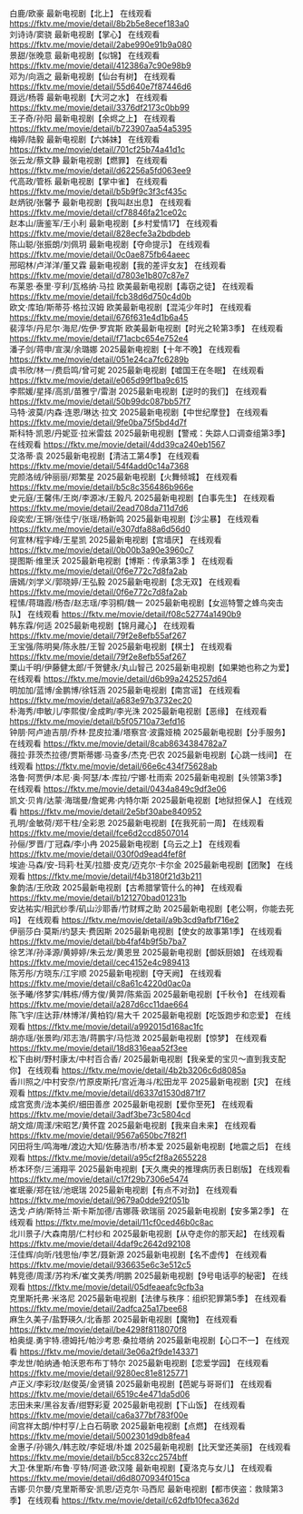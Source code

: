 白鹿/欧豪   最新电视剧【北上】 在线观看 https://fktv.me/movie/detail/8b2b5e8ecef183a0  
刘诗诗/窦骁   最新电视剧【掌心】 在线观看 https://fktv.me/movie/detail/2abe990e91b9a080  
景甜/张晚意   最新电视剧【似锦】 在线观看 https://fktv.me/movie/detail/412386a7c90e98b9   
邓为/向涵之   最新电视剧【仙台有树】 在线观看 https://fktv.me/movie/detail/55d640e7f87446d6     
聂远/杨蓉   最新电视剧【大河之水】 在线观看 https://fktv.me/movie/detail/3376df2173c0bb99   
王子奇/孙阳   最新电视剧【余烬之上】 在线观看 https://fktv.me/movie/detail/b723907aa54a5395   
梅婷/陆毅   最新电视剧【六姊妹】 在线观看 https://fktv.me/movie/detail/701cf25b74a41d1c  
张云龙/蔡文静   最新电视剧【燃罪】 在线观看 https://fktv.me/movie/detail/d62256a5fd063ee9   
代高政/管栎   最新电视剧【掌中雀】 在线观看 https://fktv.me/movie/detail/b5b9f9c3f3cf435c     
赵炳锐/张馨予   最新电视剧【我叫赵出息】 在线观看 https://fktv.me/movie/detail/cf78846fa21ce02c    
赵本山/唐鉴军/王小利   最新电视剧【乡村爱情17】 在线观看 https://fktv.me/movie/detail/828ecfe3a2bdbdeb      
陈山聪/张振朗/刘佩玥   最新电视剧【夺命提示】 在线观看 https://fktv.me/movie/detail/0c0ae875fb64aeec     
邢昭林/卢洋洋/董又霖   最新电视剧【我的差评女友】 在线观看 https://fktv.me/movie/detail/d7803e1b807c87e7       
布莱恩·泰里·亨利/瓦格纳·马拉  欧美最新电视剧【毒窃之徒】 在线观看 https://fktv.me/movie/detail/fcb38d6d750c4d0b       
欧文·库珀/斯蒂芬·格拉汉姆  欧美最新电视剧【混沌少年时】 在线观看 https://fktv.me/movie/detail/676f631e4d1b6a45    
裴淳华/丹尼尔·海尼/佐伊·罗宾斯  欧美最新电视剧【时光之轮第3季】 在线观看 https://fktv.me/movie/detail/f71acbc654e752e4     
潘子剑/蒋申/宣淏/余璐娜  2025最新电视剧【十年不晚】 在线观看 https://fktv.me/movie/detail/051e24ca7fc6289b       
虞书欣/林一/费启鸣/曾可妮  2025最新电视剧【嘘国王在冬眠】 在线观看 https://fktv.me/movie/detail/e065d99f1ba9c615         
李熙媛/星择/高凯/苗雅宁/雷澍  2025最新电视剧【逆时的我们】 在线观看 https://fktv.me/movie/detail/50b99dc087bb57f7     
马特·波莫/内森·连恩/琳达·拉文  2025最新电视剧【中世纪摩登】 在线观看 https://fktv.me/movie/detail/9fe0ba75f5bd4d7f     
斯科特·凯恩/丹妮亚·拉米雷兹  2025最新电视剧【警戒：失踪人口调查组第3季】 在线观看 https://fktv.me/movie/detail/4dd39ca240eb1567       
艾洛蒂·袁  2025最新电视剧【清洁工第4季】 在线观看 https://fktv.me/movie/detail/54f4add0c14a7368         
完颜洛绒/钟丽丽/郑繁星  2025最新电视剧【火舞倾城】 在线观看 https://fktv.me/movie/detail/b5c8c356486b966e         
史元庭/王馨伟/王岗/李源冰/王毅凡  2025最新电视剧【白事先生】 在线观看 https://fktv.me/movie/detail/2ead708da711d7d6         
段奕宏/王锵/张佳宁/张瑶/杨新鸣  2025最新电视剧【沙尘暴】 在线观看 https://fktv.me/movie/detail/e307dfa88a6d56d0           
何宣林/程宇峰/王星凯  2025最新电视剧【宫墙厌】 在线观看 https://fktv.me/movie/detail/0b00b3a90e3960c7          
提图斯·维里沃  2025最新电视剧【博斯：传承第3季 】 在线观看 https://fktv.me/movie/detail/0f6e772c7d8fa2ab           
唐嫣/刘学义/郭晓婷/王弘毅  2025最新电视剧【念无双】 在线观看 https://fktv.me/movie/detail/0f6e772c7d8fa2ab            
程愫/蒋璐霞/杨杏/赵志瑶/李羽桐/魏一  2025最新电视剧【女巡特警之蜂鸟突击队】 在线观看 https://fktv.me/movie/detail/f08c52774a1490b9         
韩东霖/何适  2025最新电视剧【锦月藏心】 在线观看 https://fktv.me/movie/detail/79f2e8efb55af267         
王宝强/陈明昊/陈永胜/王智  2025最新电视剧【棋士】 在线观看 https://fktv.me/movie/detail/79f2e8efb55af267  
栗山千明/伊藤健太郎/千贺健永/丸山智己  2025最新电视剧【如果她也称之为爱】 在线观看 https://fktv.me/movie/detail/d6b99a2425257d64    
明加加/蓝博/金鹏博/徐钰涵  2025最新电视剧【南宫谣】 在线观看 https://fktv.me/movie/detail/a683e97b3732ec20     
朴海秀/申敏儿/李熙俊/金成畇/李光洙  2025最新电视剧【恶缘】 在线观看 https://fktv.me/movie/detail/b5f05710a73efd16       
钟朋·阿卢迪吉朋/乔林·昆皮拉潘/塔察宫·波露娅楠  2025最新电视剧【分手服务】 在线观看 https://fktv.me/movie/detail/8cab8634384782a7  
薇拉·菲茨杰拉德/贾斯蒂娜·马查多/杰克·巴农  2025最新电视剧【心跳一线间】 在线观看 https://fktv.me/movie/detail/66e6c434f75628ab    
洛鲁·阿贾伊/本尼·奥·阿瑟/本·库拉/宁娜·杜雨索  2025最新电视剧【头领第3季】 在线观看 https://fktv.me/movie/detail/0434a849c9df3e06     
凯文·贝肯/达蒙·海瑞曼/詹妮弗·内特尔斯  2025最新电视剧【地狱担保人】 在线观看 https://fktv.me/movie/detail/2e5bf30abe840952        
孔明/金敏荷/郑干柱/全彩恩  2025最新电视剧【在我死前一周】 在线观看 https://fktv.me/movie/detail/fce6d2ccd8507014      
孙俪/罗晋/丁冠森/李小冉    2025最新电视剧【乌云之上】 在线观看 https://fktv.me/movie/detail/030f0d9ead4fef8f         
埃迪·马森/安-玛莉·杜芙/拉腊·皮克/迈克尔·卡尔金    2025最新电视剧【团聚】 在线观看 https://fktv.me/movie/detail/f4b3180f21d3b211  
象韵洁/王欣政    2025最新电视剧【古希腊掌管什么的神】 在线观看 https://fktv.me/movie/detail/b121270bad01231b           
安达祐实/相武纱季/矶山沙耶香/竹财辉之助    2025最新电视剧【老公啊，你能去死吗】 在线观看 https://fktv.me/movie/detail/a9b3cd9afbf716e2          
伊丽莎白·莫斯/约瑟夫·费因斯    2025最新电视剧【使女的故事第1季】 在线观看 https://fktv.me/movie/detail/bb4faf4b9f5b7ba7     
徐艺洋/孙泽源/黄婷婷/朱云龙/黄恩昱    2025最新电视剧【御妖厨娘】 在线观看 https://fktv.me/movie/detail/cec4152e4c989413     
陈芳彤/方晓东/江宇顺    2025最新电视剧【夺天阙】 在线观看 https://fktv.me/movie/detail/c8a61c4220d0ac0a     
张予曦/佟梦实/韩栋/傅方俊/黄羿/陈紫函    2025最新电视剧【千秋令】 在线观看 https://fktv.me/movie/detail/a287d6cc11dae664       
陈飞宇/庄达菲/林博洋/黄柏钧/易大千    2025最新电视剧【吃饭跑步和恋爱】 在线观看 https://fktv.me/movie/detail/a992015d168ac1fc       
胡亦瑶/张景昀/邓志浩/蒋鹏宇/马恺溦    2025最新电视剧【惊梦】 在线观看 https://fktv.me/movie/detail/18d8316eaa52f3ee          
松下由树/野村康太/中村百合香/ 2025最新电视剧【我亲爱的宝贝～直到我支配你】  在线观看 https://fktv.me/movie/detail/4b2b3206c6d8085a    
香川照之/中村安奈/竹原皮斯托/宫近海斗/松田龙平    2025最新电视剧【灾】 在线观看 https://fktv.me/movie/detail/d6337d1530d871f7     
成宫宽贵/泷本美织/细田善彦    2025最新电视剧【爱你至死】 在线观看 https://fktv.me/movie/detail/3adf3be73c5804cd       
胡文煊/周漾/宋昭艺/黄怀霆    2025最新电视剧【我来自未来】 在线观看 https://fktv.me/movie/detail/9567a650bc7f82f1       
冈田将生/鸣海唯/渡边大知/佐藤浩市/桥本爱    2025最新电视剧【地震之后】 在线观看 https://fktv.me/movie/detail/a95cf2f8a2655228         
桥本环奈/三浦翔平  2025最新电视剧【天久鹰央的推理病历表日剧版】 在线观看 https://fktv.me/movie/detail/c17f29b7306e5474           
崔珉豪/郑在铉/池珉瑞  2025最新电视剧【有点不对劲】 在线观看 https://fktv.me/movie/detail/9679a0dde92f051b  
迭戈·卢纳/斯特兰·斯卡斯加德/吉娜薇·欧瑞丽  2025最新电视剧【安多第2季】 在线观看 https://fktv.me/movie/detail/11cf0ced46b0c8ac             
北川景子/大森南朋/仁村纱和  2025最新电视剧【从夺走你的那天起】 在线观看 https://fktv.me/movie/detail/4daf9c2642d92108        
汪佳辉/向昕/钱思怡/李艺/聂新源  2025最新电视剧【名不虚传】 在线观看 https://fktv.me/movie/detail/936635e6c3e512c5         
韩竞德/周漾/苏袀禾/崔文美秀/明鹏   2025最新电视剧【9号电话亭的秘密】 在线观看 https://fktv.me/movie/detail/05dfeaeafc9cfb3a            
克里斯托弗·米洛尼   2025最新电视剧【法律与秩序：组织犯罪第5季】 在线观看 https://fktv.me/movie/detail/2adfca25a17bee68              
麻生久美子/盐野瑛久/北香那   2025最新电视剧【魔物】 在线观看 https://fktv.me/movie/detail/be4298f8118070f8           
柏奥缇.勇宇特.德姆托/帕沙考恩·桑拉塔纳   2025最新电视剧【心口不一】 在线观看 https://fktv.me/movie/detail/3e06a2f9de143371           
李龙世/帕纳通·帕沃恩布布丁特尔   2025最新电视剧【恋爱学园】 在线观看 https://fktv.me/movie/detail/9280ec81e8125771             
卢正义/李彩玟/赵俊英/金贤镇   2025最新电视剧【芭妮与哥哥们】 在线观看 https://fktv.me/movie/detail/6519c4e471da5d06           
志田未来/黑谷友香/绀野彩夏   2025最新电视剧【下山饭】 在线观看 https://fktv.me/movie/detail/ca6a377bf783f00e             
间宫祥太朗/仲村亨/上白石萌歌  2025最新电视剧【点燃】 在线观看 https://fktv.me/movie/detail/5002301d9db8fea4           
金惠子/孙锡久/韩志旼/李姃垠/朴雄  2025最新电视剧【比天堂还美丽】 在线观看 https://fktv.me/movie/detail/b5cc832cc2574bff    
大卫·休里斯/布鲁·亨特/阿道·欧汉隆   最新电视剧【夏洛克与女儿】 在线观看 https://fktv.me/movie/detail/d6d8070934f015ca      
吉娜·贝尔曼/克里斯蒂安·凯恩/迈克尔·马西尼   最新电视剧【都市侠盗：救赎第3季】 在线观看 https://fktv.me/movie/detail/c62dfb10feca362d        
